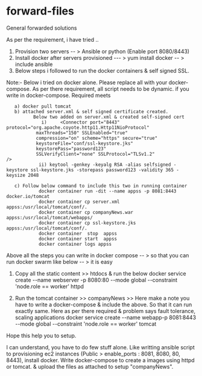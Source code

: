 # forward-files
General forwarded solutions

As per the requirement, i have tried .. 

1) Provision two servers -- > Ansible or python (Enable port 8080/8443) 
2) Install docker after servers provisioned --- > yum install docker -- > include ansible
3) Below steps i followed to run the docker containers & self signed SSL.

Note:-  Below i tried on docker alone. Please replace all with your docker-compose. As per there requirement, all script needs to be dynamic. if you write in docker-compose. Required meets
         
       a) docker pull tomcat 
       b) attached server.xml & self signed certificate created. 
              Below two added on server.xml & created self-signed cert
                 i)     <Connector port="8443" protocol="org.apache.coyote.http11.Http11NioProtocol"
               maxThreads="150" SSLEnabled="true"
               compression="on" scheme="https" secure="true"
               keystoreFile="conf/ssl-keystore.jks"
               keystorePass="password123"
               SSLVerifyClient="none" SSLProtocol="TLSv1.2"
    />
                ii) keytool -genkey -keyalg RSA -alias selfsigned -keystore ssl-keystore.jks -storepass password123 -validity 365 -keysize 2048
        
       c) Follow below command to include this two in running container 
                docker container run -dit --name appss -p 8081:8443 docker.io/tomcat
                docker container cp server.xml appss:/usr/local/tomcat/conf/.
                docker container cp companyNews.war appss:/usr/local/tomcat/webapps/
                docker container cp ssl-keystore.jks appss:/usr/local/tomcat/conf/.
                docker container  stop  appss
                docker container start  appss
                docker container logs appss

Above all the steps you can write in docker compose -- > so that you can run docker swarm like below -- > it is easy

1) Copy all the static content >> htdocs & run the below 
docker service create --name webserver -p 8080:80 --mode global --constraint 'node.role == worker' httpd

2) Run the tomcat container >> companyNews >> Here make a note you have to write a docker-compose & include the above. So that it can run exactly same. Here as per there required & problem says fault tolerance, scaling applications
docker service create --name webapp-p 8081:8443 --mode global --constraint 'node.role == worker' tomcat

Hope this help you to setup. 

I can understand, you have to do few stuff alone. Like writting ansible script to provisioning ec2 instances (Public > enable_ports : 8081, 8080, 80, 8443), install docker. Write docker-compose to create a images using httpd or tomcat. & upload the files as attached to setup "companyNews". 
